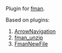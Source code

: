 Plugin for [fman](https://github.com/fman-users/fman).

Based on plugins:
1. [ArrowNavigation](https://github.com/mherrmann/ArrowNavigation)
2. [fman_unzip](https://github.com/thomas-haslwanter/fman_unzip)
3. [FmanNewFile](https://github.com/strayge/FmanNewFile)
